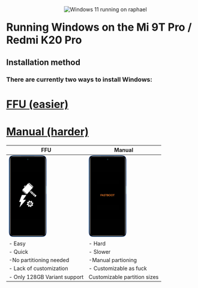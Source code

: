 <img align="right" src="https://raw.githubusercontent.com/graphiks/woa-raphael/main/media/raphael.png" width="350" alt="Windows 11 running on raphael">

# Running Windows on the Mi 9T Pro / Redmi K20 Pro

## Installation method
### There are currently two ways to install Windows:

# [FFU (easier)](/guide/ffu.md)

# [Manual (harder)](/guide/install-1.md)


|  FFU  | Manual |
| ---- | ------ |
| <a href="ffu.md"><img src="https://github.com/n00b69/woa-vayu/blob/main/guide/zffu.png" width="100"></a> | <a href="1-partition.md"><img src="https://github.com/n00b69/woa-vayu/blob/main/guide/zmanual.png" width="100"></a> |
| - Easy  | - Hard |
| - Quick  |- Slower |
|  -No partitioning needed |  -Manual partioning |
| - Lack of customization  | - Customizable as fuck  |  
| - Only 128GB Variant support | Customizable partition sizes |  


